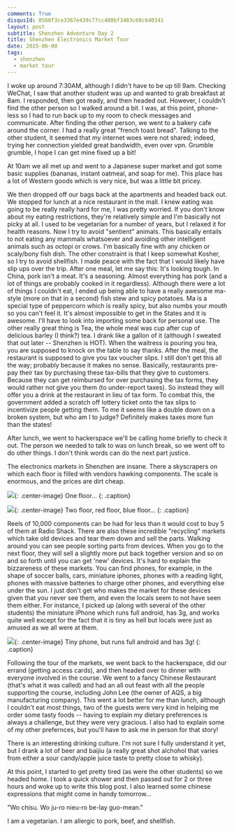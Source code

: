 ```yaml
---
comments: True
disqusId: 0560f3ce3367e439c77cc480bf3483c68c640341 
layout: post
subtitle: Shenzhen Adventure Day 2
title: Shenzhen Electronics Market Tour
date: 2015-06-08
tags:
  - shenzhen
  - market tour
---
```

I woke up around 7:30AM, although I didn't have to be up till 9am. Checking
WeChat, I saw that another student was up and wanted to grab breakfast at 8am.
I responded, then got ready, and then headed out. However, I couldn't find the
other person so I walked around a bit. I was, at this point, phone-less so I
had to run back up to my room to check messages and communicate. After finding
the other person, we went to a bakery cafe around the corner. I had a really
great "french toast bread". Talking to the other student, it seemed that my
internet woes were not shared; indeed, trying her connection yielded great
bandwidth, even over vpn. Grumble grumble, I hope I can get mine fixed up a
bit!

At 10am we all met up and went to a Japanese super market and got some basic
supplies (bananas, instant oatmeal, and soap for me). This place has a lot of
Western goods which is very nice, but was a little bit pricey.

We then dropped off our bags back at the apartments and headed back out. We
stopped for lunch at a nice restaurant in the mall. I knew eating was going to
be really really hard for me, I was pretty worried. If you don't know about my
eating restrictions, they're relatively simple and I'm basically not picky at
all. I used to be vegetarian for a number of years, but I relaxed it for health
reasons. Now I try to avoid "sentient" animals. This basically entails to not
eating any mammals whatsoever and avoiding other intelligent animals such as
octopi or crows. I'm basically fine with any chicken or scaly/bony fish dish.
The other constraint is that I keep somewhat Kosher, so I try to avoid
shellfish. I made peace with the fact that I would likely have slip ups over
the trip. After one meal, let me say this: It's looking tough. In China, pork
isn't a meat. It's a seasoning. Almost everything has pork (and a lot of things
are probably cooked in it regardless). Although there were a lot of things I
couldn't eat, I ended up being able to have a really awesome ma-style (more on
that in a second) fish stew and spicy potatoes. Ma is a special type of
peppercorn which is really spicy, but also numbs your mouth so you can't feel
it. It's almost impossible to get in the States and it is awesome. I'll have to
look into importing some back for personal use. The other really great thing is
Tea, the whole meal was cup after cup of delicious barley (I think?) tea. I
drank like a gallon of it (although I sweated that out later -- Shenzhen is
HOT). When the waitress is pouring you tea, you are supposed to knock on the
table to say thanks. After the meal, the restaurant is supposed to give you tax
voucher slips. I still don't get this all the way; probably because it makes no
sense. Basically, restaurants pre-pay their tax by purchasing these tax-bills
that they give to customers. Because they can get reimbursed for over
purchasing the tax forms, they would rather not give you them (to under-report
taxes). So instead they will offer you a drink at the restaurant in lieu of tax
form. To combat this, the government added a scratch off lottery ticket onto
the tax slips to incentivize people getting them. To me it seems like a double
down on a broken system, but who am I to judge? Definitely makes taxes more fun
than the states!

After lunch, we went to hackerspace we'll be calling home briefly to check it
out. The person we needed to talk to was on lunch break, so we went off to do
other things.  I don't think words can do the next part justice.

The electronics markets in Shenzhen are insane. There a skyscrapers on which
each floor is filled with vendors hawking components. The scale is enormous,
and the prices are dirt cheap.


![](https://www.dropbox.com/s/y0jymdoq4mrgyfa/IMG_0010.JPG?raw=1){: .center-image}
One floor...
{: .caption}

![](https://www.dropbox.com/s/6zeg8yehru2yxaz/IMG_0011.JPG?raw=1){: .center-image}
Two floor, red floor, blue floor...
{: .caption}

Reels of 10,000 components can be had for less than it would cost to buy 5 of
them at Radio Shack. There are also these incredible "recycling" markets which
take old devices and tear them down and sell the parts. Walking around you can
see people sorting parts from devices. When you go to the next floor, they will
sell a slightly more put back together version and so on and so forth until you
can get 'new' devices. It's hard to explain the bizzareness of these markets.
You can find phones, for example, in the shape of soccer balls, cars, miniature
iphones, phones with a reading light, phones with massive batteries to charge
other phones, and everything else under the sun. I just don't get who makes the
market for these devices given that you never see them, and even the locals
seem to not have seen them either. For instance, I picked up (along with
several of the other students) the miniature iPhone which runs full android,
has 3g, and works quite well except for the fact that it is tiny as hell but
locals were just as amused as we all were at them.

![](https://www.dropbox.com/s/ke4j5zen5dafzdb/IMG_0014.JPG?raw=1){: .center-image}
Tiny phone, but runs full android and has 3g!
{: .caption}

Following the tour of the markets, we went back to the hackerspace, did our
errand (getting access cards), and then headed over to dinner with everyone
involved in the course. We went to a fancy Chinese Restaurant (that's what it
was called) and had an all out feast with all the people supporting the course,
including John Lee (the owner of AQS, a big manufacturing company). This went a
lot better for me than lunch, although I couldn't eat most things, two of the
guests were very kind in helping me order some tasty foods -- having to explain
my dietary preferences is always a challenge, but they were very gracious. I
also had to explain some of my other prefernces, but you'll have to ask me in
person for that story!

There is an interesting drinking culture. I'm not sure I fully understand it
yet, but I drank a lot of beer and baijiu (a really great shot alchohol that
varies from either a sour candy/apple juice taste to pretty close to whisky).

At this point, I started to get pretty tired (as were the other students) so we
headed home. I took a quick shower and then passed out for 2 or three hours and
woke up to write this blog post. I also learned some chinese expressions that
might come in handy tomorrow...

"Wo chisu. Wo ju-ro nieu-ro be-lay guo-mean."

I am a vegetarian. I am allergic to pork, beef, and shellfish.
